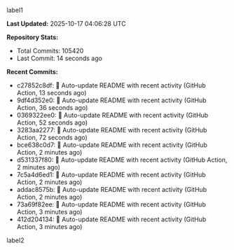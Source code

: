
label1 
<!-- ACTIVITY_START -->
**Last Updated:** 2025-10-17 04:06:28 UTC

**Repository Stats:**
- Total Commits: 105420
- Last Commit: 14 seconds ago

**Recent Commits:**
- c27852c8df: 🤖 Auto-update README with recent activity (GitHub Action, 13 seconds ago)
- 9df4d352e0: 🤖 Auto-update README with recent activity (GitHub Action, 36 seconds ago)
- 0369322ee0: 🤖 Auto-update README with recent activity (GitHub Action, 52 seconds ago)
- 3283aa2277: 🤖 Auto-update README with recent activity (GitHub Action, 72 seconds ago)
- bce638c0d7: 🤖 Auto-update README with recent activity (GitHub Action, 2 minutes ago)
- d531337f80: 🤖 Auto-update README with recent activity (GitHub Action, 2 minutes ago)
- 7c5a4d6ed1: 🤖 Auto-update README with recent activity (GitHub Action, 2 minutes ago)
- addac8575b: 🤖 Auto-update README with recent activity (GitHub Action, 2 minutes ago)
- 73a69f82ee: 🤖 Auto-update README with recent activity (GitHub Action, 3 minutes ago)
- 412d204134: 🤖 Auto-update README with recent activity (GitHub Action, 3 minutes ago)
<!-- ACTIVITY_END -->

label2
